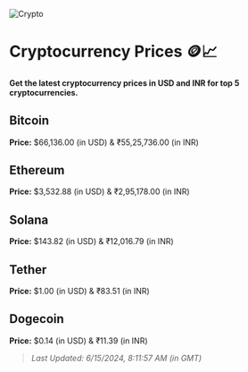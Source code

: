 
![Crypto](https://www.techguide.com.au/wp-content/uploads/2020/11/crypto3.jpeg)

# Cryptocurrency Prices 🪙📈

#### Get the latest cryptocurrency prices in USD and INR for top 5 cryptocurrencies.

## Bitcoin

**Price:** $66,136.00 (in USD) & ₹55,25,736.00 (in INR)

## Ethereum

**Price:** $3,532.88 (in USD) & ₹2,95,178.00 (in INR)

## Solana

**Price:** $143.82 (in USD) & ₹12,016.79 (in INR)

## Tether

**Price:** $1.00 (in USD) & ₹83.51 (in INR)

## Dogecoin

**Price:** $0.14 (in USD) & ₹11.39 (in INR)

> _Last Updated: 6/15/2024, 8:11:57 AM (in GMT)_

